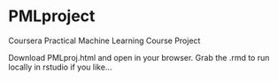 # PMLproject
Coursera Practical Machine Learning Course Project

Download PMLproj.html and open in your browser.  Grab the .rmd to run locally in rstudio if you like...
